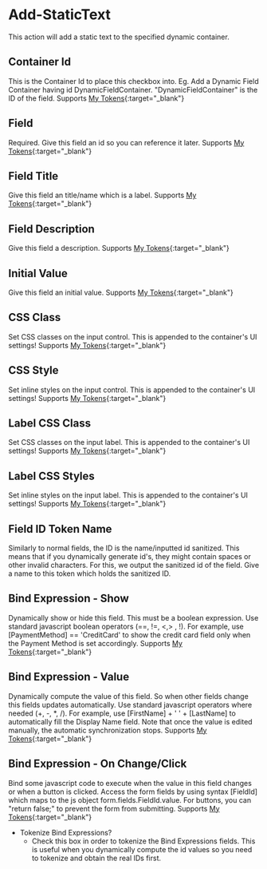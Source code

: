 # Add-StaticText

This action will add a static text to the specified dynamic container.

## Container Id

This is the Container Id to place this checkbox into. Eg. Add a Dynamic Field Container having id DynamicFieldContainer. "DynamicFieldContainer" is the ID of the field.
Supports [My Tokens](http://www.dnnsharp.com/dnn/modules/my-custom-tokens){:target="_blank"}

## Field

Required. Give this field an id so you can reference it later.
Supports [My Tokens](http://www.dnnsharp.com/dnn/modules/my-custom-tokens){:target="_blank"}

## Field Title

Give this field an title/name which is a label.
Supports [My Tokens](http://www.dnnsharp.com/dnn/modules/my-custom-tokens){:target="_blank"}

## Field Description

Give this field a description.
Supports [My Tokens](http://www.dnnsharp.com/dnn/modules/my-custom-tokens){:target="_blank"}

## Initial Value

Give this field an initial value.
Supports [My Tokens](http://www.dnnsharp.com/dnn/modules/my-custom-tokens){:target="_blank"}

## CSS Class

Set CSS classes on the input control. This is appended to the container's UI settings!
Supports [My Tokens](http://www.dnnsharp.com/dnn/modules/my-custom-tokens){:target="_blank"}

## CSS Style

Set inline styles on the input control. This is appended to the container's UI settings!
Supports [My Tokens](http://www.dnnsharp.com/dnn/modules/my-custom-tokens){:target="_blank"}

## Label CSS Class

Set CSS classes on the input label. This is appended to the container's UI settings!
Supports [My Tokens](http://www.dnnsharp.com/dnn/modules/my-custom-tokens){:target="_blank"}

## Label CSS Styles

Set inline styles on the input label. This is appended to the container's UI settings!
Supports [My Tokens](http://www.dnnsharp.com/dnn/modules/my-custom-tokens){:target="_blank"}

## Field ID Token Name

Similarly to normal fields, the ID is the name/inputted id sanitized. This means that if you dynamically generate id's, they might contain spaces or other invalid characters. For this, we output the sanitized id of the field. Give a name to this token which holds the sanitized ID.

## Bind Expression - Show

Dynamically show or hide this field. This must be a boolean expression. Use standard javascript boolean operators (==, !=, <,> , !). For example, use [PaymentMethod] == 'CreditCard' to show the credit card field only when the Payment Method is set accordingly.
Supports [My Tokens](http://www.dnnsharp.com/dnn/modules/my-custom-tokens){:target="_blank"}

## Bind Expression - Value

Dynamically compute the value of this field. So when other fields change this fields updates automatically. Use standard javascript operators where needed (+, -, *, /). For example, use [FirstName] + ' ' + [LastName] to automatically fill the Display Name field. Note that once the value is edited manually, the automatic synchronization stops.
Supports [My Tokens](http://www.dnnsharp.com/dnn/modules/my-custom-tokens){:target="_blank"}

## Bind Expression - On Change/Click

Bind some javascript code to execute when the value in this field changes or when a button is clicked. Access the form fields by using syntax [FieldId] which maps to the js object form.fields.FieldId.value. For buttons, you can "return false;" to prevent the form from submitting.
Supports [My Tokens](http://www.dnnsharp.com/dnn/modules/my-custom-tokens){:target="_blank"}

* Tokenize Bind Expressions?
    * Check this box in order to tokenize the Bind Expressions fields. This is useful when you dynamically compute the id values so you need to tokenize and obtain the real IDs first.